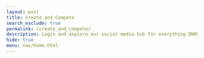 ```yaml
---
layout: post
title: Create and Compete
search_exclude: true
permalink: /create_and_compete/
description: Login and explore our social media hub for everything DNHS 
hide: true
menu: nav/home.html
---
```


